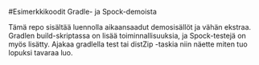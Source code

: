 #Esimerkkikoodit Gradle- ja Spock-demoista

Tämä repo sisältää luennolla aikaansaadut demosisällöt ja vähän ekstraa. Gradlen build-skriptassa on lisää toiminnallisuuksia,
ja Spock-testejä on myös lisätty. Ajakaa gradlella test tai distZip -taskia niin näette miten tuo lopuksi tavaraa luo.
